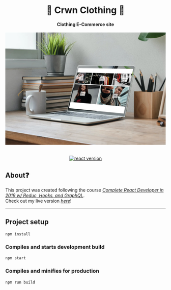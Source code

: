 <div align="center">
  <br/>
  <h1>👑 Crwn Clothing 👕</h1>
  <strong>Clothing E-Commerce site</strong>
  <br/>
  <br/>
  <img
    alt="mockup"
    src="client/docs/mockup.jpg"
    width=750px
  />
  <br/>
</div>

<br/>

<p align="center">
  <a href="https://reactjs.org/">
    <img src="https://img.shields.io/badge/React-16.13.1-brightgreen.svg" alt="react version"/>
  </a>
</p>
</div>

## About❓️

This project was created following the course [_Complete React Developer in 2019 w/ Reduc, Hooks, and GraphQL_][1].
<br/>
Check out my live version [_here_][2]!

[1]: https://www.udemy.com/course/complete-react-developer-zero-to-mastery/
[2]: https://darren-crwn.herokuapp.com/

<hr/>

## Project setup

```
npm install
```

### Compiles and starts development build

```
npm start
```

### Compiles and minifies for production

```
npm run build
```
